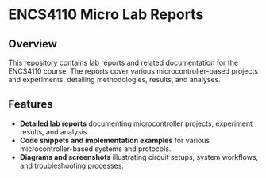 # ENCS4110 Micro Lab Reports

## Overview

This repository contains lab reports and related documentation for the ENCS4110 course. The reports cover various microcontroller-based projects and experiments, detailing methodologies, results, and analyses.

## Features

- **Detailed lab reports** documenting microcontroller projects, experiment results, and analysis.
- **Code snippets and implementation examples** for various microcontroller-based systems and protocols.
- **Diagrams and screenshots** illustrating circuit setups, system workflows, and troubleshooting processes.


